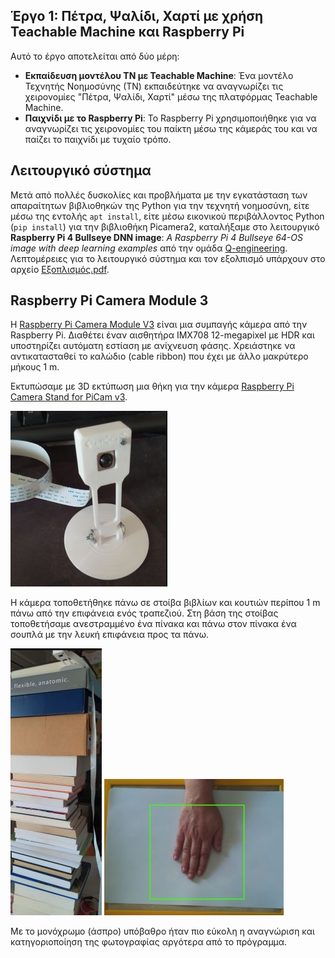 ## Έργο 1: Πέτρα, Ψαλίδι, Χαρτί με χρήση Teachable Machine και Raspberry Pi

Αυτό το έργο αποτελείται από δύο μέρη:
- **Εκπαίδευση μοντέλου ΤΝ με Teachable Machine**: Ένα μοντέλο Τεχνητής Νοημοσύνης (ΤΝ) εκπαιδεύτηκε να αναγνωρίζει τις χειρονομίες "Πέτρα, Ψαλίδι, Χαρτί" μέσω της πλατφόρμας Teachable Machine.
- **Παιχνίδι με το Raspberry Pi**: Το Raspberry Pi χρησιμοποιήθηκε για να αναγνωρίζει τις χειρονομίες του παίκτη μέσω της κάμεράς του και να παίζει το παιχνίδι με τυχαίο τρόπο.

## Λειτουργικό σύστημα
Μετά από πολλές δυσκολίες και προβλήματα με την εγκατάσταση των απαραίτητων βιβλιοθηκών της Python για την τεχνητή νοημοσύνη, είτε μέσω της εντολής `apt install`, είτε μέσω εικονικού περιβάλλοντος Python (`pip install`) για την βιβλιοθήκη Picamera2, καταλήξαμε στο λειτουργικό **Raspberry Pi 4 Bullseye DNN image**:  _A Raspberry Pi 4 Bullseye 64-OS image with deep learning examples_ από την ομάδα [Q-engineering](https://github.com/Qengineering/RPi-Bullseye-DNN-image).
Λεπτομέρειες για το λειτουργικό σύστημα και τον εξολπισμό υπάρχουν στο αρχείο [Εξοπλισμός.pdf](https://github.com/mikekaskada/Raspberry-Pi-Based-Rock-Paper-Scissors-Game/blob/main/Project_1/%CE%95%CE%BE%CE%BF%CF%80%CE%BB%CE%B9%CF%83%CE%BC%CF%8C%CF%82.pdf).

## Raspberry Pi Camera Module 3
Η [Raspberry Pi Camera Module V3](https://datasheets.raspberrypi.com/camera/camera-module-3-product-brief.pdf) είναι μια συμπαγής κάμερα από την Raspberry Pi. Διαθέτει έναν αισθητήρα IMX708  12-megapixel με HDR και υποστηρίζει αυτόματη εστίαση με ανίχνευση φάσης.
Χρειάστηκε να αντικατασταθεί το καλώδιο (cable ribbon) που έχει με άλλο μακρύτερο μήκους 1 m. 

Εκτυπώσαμε με 3D εκτύπωση μια θήκη για την κάμερα [Raspberry Pi Camera Stand for PiCam v3](https://www.thingiverse.com/thing:5805000).

![camera case](https://github.com/mikekaskada/Raspberry-Pi-Based-Rock-Paper-Scissors-Game/blob/main/Project_1/Images/camera%20case.jpg)  

Η κάμερα τοποθετήθηκε πάνω σε στοίβα βιβλίων και κουτιών περίπου 1 m πάνω από την επιφάνεια ενός τραπεζιού. 
Στη βάση της στοίβας τοποθετήσαμε ανεστραμμένο ένα πίνακα και πάνω στον πίνακα ένα σουπλά με την λευκή επιφάνεια προς τα πάνω.

![books](https://github.com/mikekaskada/Raspberry-Pi-Based-Rock-Paper-Scissors-Game/blob/ce576b718da82a72690bebc52997ac0bb25e20ec/Project_1/Images/camera%20on%20top%20of%20books.jpg) ![base](https://github.com/mikekaskada/Raspberry-Pi-Based-Rock-Paper-Scissors-Game/blob/main/Project_1/Images/surface%20with%20white%20background.jpg)  

Με το μονόχρωμο (άσπρο) υπόβαθρο ήταν πιο εύκολη η αναγνώριση και κατηγοριοποίηση της φωτογραφίας αργότερα από το πρόγραμμα.

